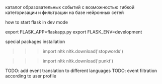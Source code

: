 каталог образовательных событий с возможностью гибкой категоризации и фильтрации на базе нейронных сетей

how to start flask in dev mode

export FLASK_APP=flaskapp.py
export FLASK_ENV=development

special packages installation
>>> import nltk
>>> nltk.download('stopwords')

>>> import nltk
>>> nltk.download('punkt')

TODO: add event translation to different languages
TODO: event filtration according to user profile
